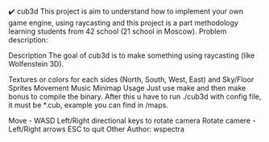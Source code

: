 ✔️ cub3d
This project is aim to understand how to implement your own game engine, using raycasting and this project is a part methodology learning students from 42 school (21 school in Moscow). Problem description:

Description
The goal of cub3d is to make something using raycasting (like Wolfenstein 3D).

Textures or colors for each sides (North, South, West, East) and Sky/Floor
Sprites
Movement
Music
Minimap
Usage
Just use make and then make bonus to compile the binary. After this u have to run ./cub3d with config file, it must be *.cub, example you can find in /maps.

Move - WASD Left/Right directional keys to rotate camera
Rotate camere - Left/Right arrows
ESC to quit
Other
Author:
wspectra
